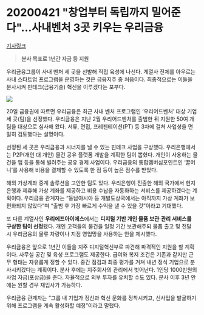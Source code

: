 # 20200421 "창업부터 독립까지 밀어준다"…사내벤처 3곳 키우는 우리금융

[기사링크](<https://www.hankyung.com/economy/article/2020042027491>)



> **분사 목표로 1년간 자금 등 지원**



우리금융그룹이 사내 벤처 세 곳을 선발해 직접 육성에 나선다. 계열사 전체를 아우르는 사내 스타트업 프로그램을 운영하는 것은 금융지주 중 처음이다. 최종적으로는 이들을 분사시켜 핀테크(금융기술) 혁신을 이루겠다는 포부다.



![](https://img.hankyung.com/photo/202004/AA.22408426.1.jpg)



  20일 금융권에 따르면 우리금융은 최근 사내 벤처 프로그램인 ‘우리어드벤처’ 대상 기업 세 곳(팀)을 선정했다. 우리금융은 지난 2월 우리어드벤처를 출범한 뒤 지원한 50여 개 팀을 대상으로 심사해 왔다. 서류, 면접, 프레젠테이션(PT) 등 3차에 걸쳐 사업성을 면밀히 검토했다는 설명이다.



선정된 세 곳은 우리금융과 시너지를 낼 수 있는 핀테크 사업을 구상했다. 우리은행에서는 P2P(개인 대 개인) 물건 공유 플랫폼 개발을 계획한 팀이 뽑혔다. 개인이 사용하는 물건을 앱 등을 통해 빌려주는 공유 경제 사업이다. 우리금융의 통합멤버십포인트인 ‘꿀머니’를 사용해 비용을 결제할 수 있도록 한 점 등이 높은 점수를 받았다.  



  해외 가상계좌 중계 솔루션을 고안한 팀도 있다. 우리은행이 진출한 해외 국가에서 현지 은행과 제휴해 가상 계좌를 제공하고 비용 수납을 자동화하는 서비스를 제공하겠다는 계획이다. 우리금융 관계자는 “동남아시아 등 개발도상국에서는 아직까지 가상 계좌가 보편화되지 않았다”며 “출범 후 가장 빠르게 수익을 낼 수 있을 것”이라고 기대했다.



또 다른 계열사인 **우리에프아이에스**에서는 **디지털 기반 개인 물품 보관·관리 서비스를 구상한 팀이 선정**됐다. 개인 고객들의 물건을 일정 기간 보관해주되 물품 출고 및 전달 시 우리금융의 물류 차량이나 지점 영업망을 사용하는 안을 제시했다.



우리금융은 앞으로 1년간 이들을 지주 디지털혁신부로 파견해 파격적인 지원을 할 계획이다. 사무실 공간 및 육성 프로그램도 제공한다. 급여와 복지 조건은 기존과 같지만 근무 형태는 자유롭게 정할 수 있다. 중간 점검과 최종 평가를 거쳐 내년 정식 기업으로 분사시키겠다는 계획이다. 분사 후에는 지주회사의 관리에서 벗어난다. 1인당 1000만원의 사업 자금(포상금)을 준다. 자율적으로 외부 투자를 유치할 수도 있다. 분사 이후 3년 안에는 원할 경우 재입사가 가능하다.  



우리금융 관계자는 “그룹 내 기업가 정신과 혁신 문화를 정착시키고, 신사업을 발굴하기 위해 프로그램을 계속 활성화할 예정”이라고 말했다.